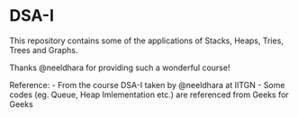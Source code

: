 # DSA-I
This repository contains some of the applications of Stacks, Heaps, Tries, Trees and Graphs.

Thanks @neeldhara for providing such a wonderful course!

Reference: - From the course DSA-I taken by @neeldhara at IITGN
           - Some codes (eg. Queue, Heap Imlementation etc.) are referenced from Geeks for Geeks
